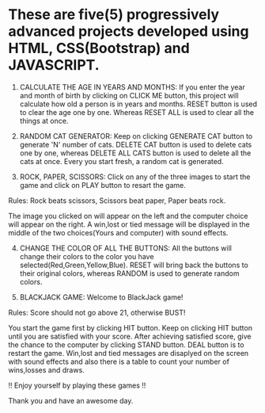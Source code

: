 # These are five(5) progressively advanced projects developed using HTML, CSS(Bootstrap) and JAVASCRIPT.

1. CALCULATE THE AGE IN YEARS AND MONTHS:
 If you enter the year and month of birth by clicking on CLICK ME button, this project will calculate how old a person is in years and 
months. RESET button is used to clear the age one by one. Whereas RESET ALL is used to clear all the things at once.

2. RANDOM CAT GENERATOR:
 Keep on clicking GENERATE CAT button to generate 'N' number of cats. DELETE CAT button is used to delete cats one by one, 
whereas DELETE ALL CATS button is used to delete all the cats at once. Every you start fresh, a random cat is generated.

3. ROCK, PAPER, SCISSORS:
 Click on any of the three images to start the game and click on PLAY button to resart the game.

 Rules:
  Rock beats scissors,
  Scissors beat paper,
  Paper beats rock.

 The image you clicked on will appear on the left and the computer choice will appear on the right. A win,lost or tied message will be 
 displayed in the middle of the two choices(Yours and computer) with sound effects.

4. CHANGE THE COLOR OF ALL THE BUTTONS:
 All the buttons will change their colors to the color you have selected(Red,Green,Yellow,Blue). RESET will bring back the buttons to their 
 original colors, whereas RANDOM is used to generate random colors.

5. BLACKJACK GAME:
 Welcome to BlackJack game!

Rules:
 Score should not go above 21, otherwise BUST!

 You start the game first by clicking HIT button. Keep on clicking HIT button until you are satisfied with your score. After achieving
 satisfied score, give the chance to the computer by clicking STAND button. DEAL button is to restart the game. Win,lost and tied 
 messages are disaplyed on the screen with sound effects and also there is a table to count your number of wins,losses and draws.

 !! Enjoy yourself by playing these games !!

 Thank you and have an awesome day.



